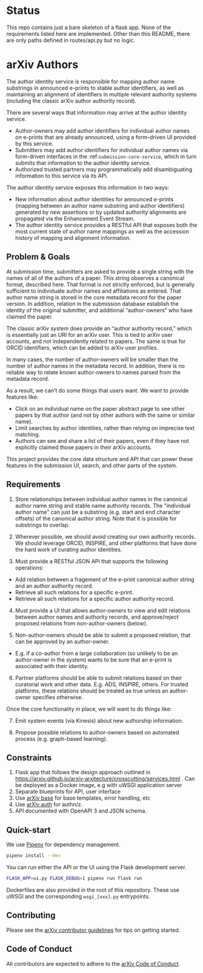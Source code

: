 # Status
This repo contains just a bare skeleton of a flask app. None of the requirements listed 
here are implemented. Other than this README, there are only paths defined in 
routes/api.py but no logic.

# arXiv Authors

The author identity service is responsible for mapping author name substrings
in announced e-prints to stable author identifiers, as well as maintaining
an alignment of identifiers in multiple relevant authority systems (including
the classic arXiv author authority record).

There are several ways that information may arrive at the author identity
service.

- Author-owners may add author identifiers for individual author names on
  e-prints that are already announced, using a form-driven UI provided by
  this service.
- Submitters may add author identifiers for individual author names via
  form-driven interfaces in the :ref:`submission-core-service`, which in
  turn submits that information to the author identity service.
- Authorized trusted partners may programmatically add disambiguating
  information to this service via its API.

The author identity service exposes this information in two ways:

- New information about author identities for announced e-prints (mapping 
  between an author name substring and author identifiers) generated by new 
  assertions or by updated authority alignments are propagated via the 
  Enhancement Event Stream.
- The author identity service provides a RESTful API that exposes both the
  most current state of author name mappings as well as the accession history
  of mapping and alignment information.

## Problem & Goals

At submission time, submitters are asked to provide a single string with the
names of all of the authors of a paper. This string observes a canonical
format, described here. That format is not strictly enforced, but is generally
sufficient to individuate author names and affiliations as entered. That author
name string is stored in the core metadata record for the paper version. In
addition, relation in the submission database establish the identity of the
original submitter, and additional “author-owners” who have claimed the paper.

The classic arXiv system does provide an “author authority record,” which is
essentially just an URI for an arXiv user. This is tied to arXiv user
accounts, and not independently related to papers. The same is true for ORCID
identifiers, which can be added to arXiv user profiles.

In many cases, the number of author-owners will be smaller than the number of
author names in the metadata record. In addition, there is no reliable way to
relate known author-owners to names parsed from the metadata record. 

As a result, we can't do some things that users want. We want to provide
features like:

  - Click on an individual name on the paper abstract page to see other papers
    by that author (and not by other authors with the same or similar name).
  - Limit searches by author identities, rather than relying on imprecise text
    matching.
  - Authors can see and share a list of their papers, even if they have not
    explicitly claimed those papers in their arXiv accounts.

This project provides the core data structure and API that can power these
features in the submission UI, search, and other parts of the system.


## Requirements

1. Store relationships between individual author names in the canonical author
   name string and stable name authority records. The "individual author name"
   can just be a substring (e.g. start and end character offsets) of the
   canonical author string. Note that it is possible for substrings to overlap.

2. Wherever possible, we should avoid creating our own authority records. We
   should leverage ORCID, INSPIRE, and other platforms that have done the hard
   work of curating author identities.

3. Must provide a RESTful JSON API that supports the following operations:

  - Add relation between a fragement of the e-print canonical author string
    and an author authority record.
  - Retrieve all such relations for a specific e-print.
  - Retrieve all such relations for a specific author authority record.

4. Must provide a UI that allows author-owners to view and edit relations
   between author names and authority records, and approve/reject proposed 
   relations from non-author-owners (below).

5. Non-author-owners should be able to submit a proposed relation, that can be
   approved by an author-owner. 
   
  - E.g. if a co-author from a large collaboration (so unlikely to be an
    author-owner in the system) wants to be sure that an e-print is associated
    with their identity.

6. Partner platforms should be able to submit relations based on their 
   curatorial work and other data. E.g. ADS, INSPIRE, others. For trusted
   platforms, these relations should be treated as true unless an author-owner
   specifies otherwise.

Once the core functionality in place, we will want to do things like:

7. Emit system events (via Kinesis) about new authorship information.

8. Propose possible relations to author-owners based on automated process
   (e.g. graph-based learning).


## Constraints

1. Flask app that follows the design approach outlined in
   https://arxiv.github.io/arxiv-arxitecture/crosscutting/services.html . Can
   be deployed as a Docker image, e.g with uWSGI application server
2. Separate blueprints for API, user interface
3. Use [arXiv base](https://github.com/arXiv/arxiv-base) for base templates,
   error handling, etc
4. Use [arXiv auth](https://github.com/arXiv/arxiv-auth) for authn/z.
5. API documented with OpenAPI 3 and JSON schema.

## Quick-start

We use [Pipenv](https://github.com/pypa/pipenv) for dependency management.

```bash
pipenv install --dev
```

You can run either the API or the UI using the Flask development server.

```bash
FLASK_APP=ui.py FLASK_DEBUG=1 pipenv run flask run
```

Dockerfiles are also provided in the root of this repository. These use uWSGI
and the corresponding ``wsgi_[xxx].py`` entrypoints.

## Contributing

Please see the [arXiv contributor
guidelines](https://github.com/arXiv/.github/blob/master/CONTRIBUTING.md) for
tips on getting started.

## Code of Conduct

All contributors are expected to adhere to the [arXiv Code of
Conduct](https://arxiv.org/help/policies/code_of_conduct).
